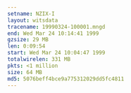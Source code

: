 ```yaml
---
setname: NZIX-I
layout: witsdata
tracename: 19990324-100001.mngd
end: Wed Mar 24 10:14:41 1999
gzsize: 29 MB
len: 0:09:54
start: Wed Mar 24 10:04:47 1999
totalwirelen: 331 MB
pkts: <1 million
size: 64 MB
md5: 5076beff4bce9a775312029dd5fc4811
---
```

